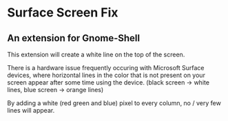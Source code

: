 # Surface Screen Fix

## An extension for Gnome-Shell

This extension will create a white line on the top of the screen.

There is a hardware issue frequently occuring with Microsoft Surface devices,
where horizontal lines in the color that is not present on your screen appear
after some time using the device. (black screen -> white lines, blue screen -> orange lines)

By adding a white (red green and blue) pixel to every column, no / very few lines will appear.


